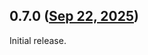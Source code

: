 ## 0.7.0 ([Sep 22, 2025](https://github.com/ramensoftware/windhawk-mods/blob/4b4007eafe60bd25a02d29acac4dd03eca7aaba5/mods/magnifier-headless.wh.cpp))

Initial release.
